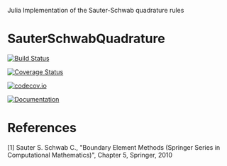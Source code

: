 Julia Implementation of the Sauter-Schwab quadrature rules

# SauterSchwabQuadrature

[![Build Status](https://travis-ci.org/ga96tik/SauterSchwabQuadrature.jl.svg?branch=master)](https://travis-ci.org/ga96tik/SauterSchwabQuadrature.jl)

[![Coverage Status](https://coveralls.io/repos/ga96tik/SauterSchwabQuadrature.jl/badge.svg?branch=master&service=github)](https://coveralls.io/github/ga96tik/SauterSchwabQuadrature.jl?branch=master)

[![codecov.io](http://codecov.io/github/ga96tik/SauterSchwabQuadrature.jl/coverage.svg?branch=master)](http://codecov.io/github/ga96tik/SauterSchwabQuadrature.jl?branch=master)

[![Documentation](https://img.shields.io/badge/docs-latest-blue.svg)](https://ga96tik.github.io/SauterSchwabQuadrature.jl/latest)

# References

[1] Sauter S. Schwab C., "Boundary Element Methods (Springer Series in Computational Mathematics)", Chapter 5, Springer, 2010

